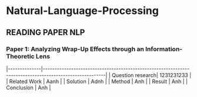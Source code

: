 # Natural-Language-Processing

## READING PAPER NLP

### Paper 1: Analyzing Wrap-Up Effects through an Information-Theoretic Lens
|--------------|--------------------------------------------------------------------------------------------------------|
| Question research| 1231231233  |
| Related Work |  Aanh  |
| Solution     |  Adnh |
| Method       |  Anh |
| Result       | Anh  |
| Conclusion   | Anh |
